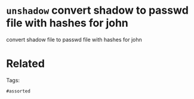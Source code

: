 # `unshadow` convert shadow to passwd file with hashes for john
convert shadow file to passwd file with hashes for john

# Related


Tags:

    #assorted

